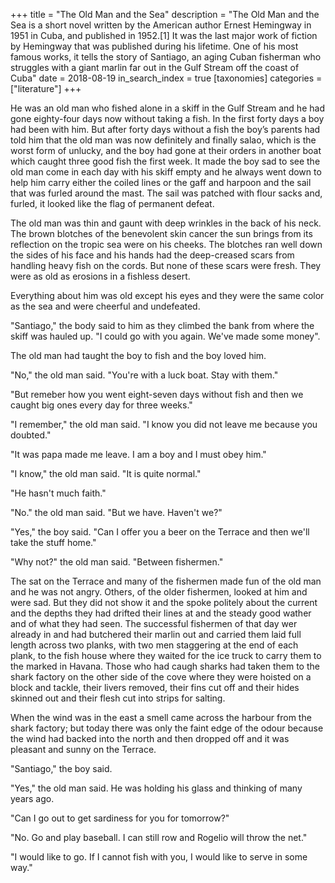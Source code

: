 +++
title = "The Old Man and the Sea"
description = "The Old Man and the Sea is a short novel written by the American author Ernest Hemingway in 1951 in Cuba, and published in 1952.[1] It was the last major work of fiction by Hemingway that was published during his lifetime. One of his most famous works, it tells the story of Santiago, an aging Cuban fisherman who struggles with a giant marlin far out in the Gulf Stream off the coast of Cuba"
date = 2018-08-19
in_search_index = true
[taxonomies]
categories = ["literature"]
+++

He was an old man who fished alone in a skiff in the Gulf Stream and he had gone eighty-four days now without taking a fish. In the first forty days a boy had been with him. But after forty days without a fish the boy’s parents had told him that the old man was now definitely and finally salao, which is the worst form of unlucky, and the boy had gone at their orders in another boat which caught three good fish the first week. It made the boy sad to see the old man come in each day with his skiff empty and he always went down to help him carry either the coiled lines or the gaff and harpoon and the sail that was furled around the mast. The sail was patched with flour sacks and, furled, it looked like the flag of permanent defeat.

The old man was thin and gaunt with deep wrinkles in the back of his neck. The brown blotches of the benevolent skin cancer the sun brings from its reflection on the tropic sea were on his cheeks. The blotches ran well down the sides of his face and his hands had the deep-creased scars from handling heavy fish on the cords. But none of these scars were fresh. They were as old as erosions in a fishless desert.

Everything about him was old except his eyes and they were the same color as the sea and were cheerful and undefeated.

"Santiago," the body said to him as they climbed the bank from where the skiff was hauled up. "I could go with you again. We've made some money".

The old man had taught the boy to fish and the boy loved him.

"No," the old man said. "You're with a luck boat. Stay with them."

"But remeber how you went eight-seven days without fish and then we caught big ones every day for three weeks."

"I remember," the old man said. "I know you did not leave me because you doubted."

"It was papa made me leave. I am a boy and I must obey him."

"I know," the old man said. "It is quite normal."

"He hasn't much faith."

"No." the old man said. "But we have. Haven't we?"

"Yes," the boy said. "Can I offer you a beer on the Terrace and then we'll take the stuff home." 

"Why not?" the old man said. "Between fishermen."

The sat on the Terrace and many of the fishermen made fun of the old man and he was not angry. Others, of the older fishermen, looked at him and were sad. But they did not show it and the spoke politely about the current and the depths they had drifted their lines at and the steady good wather and of what they had seen. The successful fishermen of that day wer already in and had butchered their marlin out and carried them laid full length across two planks, with two men staggering at the end of each plank, to the fish house where they waited for the ice truck to carry them to the marked  in Havana. Those who had caugh sharks had taken them to the shark factory on the other side of the cove where they were hoisted on a block and tackle, their livers removed, their fins cut off and their hides skinned out and their flesh cut into strips for salting.

When the wind was in the east a smell came across the harbour from the shark factory; but today there was only the faint edge of the odour because the wind had backed into the north and then dropped off and it was pleasant and sunny on the Terrace.

"Santiago," the boy said.

"Yes," the old man said. He was holding his glass and thinking of many years ago.

"Can I go out to get sardiness for you for tomorrow?"

"No. Go and play baseball. I can still row and Rogelio will throw the net."

"I would like to go. If I cannot fish with you, I would like to serve in some way."


